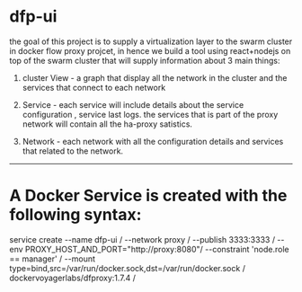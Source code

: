 # dfp-ui

the goal of this project is to supply a virtualization layer to the swarm cluster in docker flow proxy projcet,
in hence we build a tool using react+nodejs on top of the swarm cluster that will supply information about 3 main things:

1. cluster View - a graph that display all the network in the cluster and the services that connect to each network

2. Service - each service will include details about the service configuration , service last logs.
             the services that is part of the proxy network will contain all the ha-proxy satistics.

3. Network - each network with all the configuration details and services that related to the network.

-------------------------------------------------------------------------------------------------------------------------
 # A Docker Service is created with the following syntax: 
 
 
service create --name dfp-ui /
--network proxy /
--publish 3333:3333 /
--env PROXY_HOST_AND_PORT="http://proxy:8080"/ 
--constraint 'node.role == manager' /
--mount type=bind,src=/var/run/docker.sock,dst=/var/run/docker.sock /
dockervoyagerlabs/dfproxy:1.7.4 /


 
 
